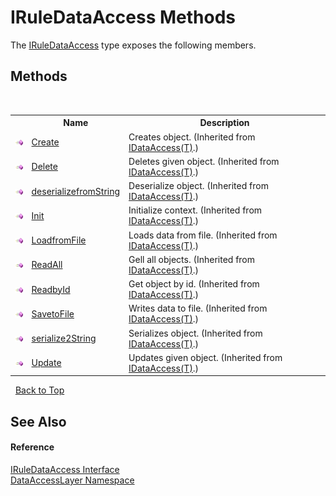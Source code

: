 # IRuleDataAccess Methods
 

The <a href="015a5b6c-6525-0aa8-ed5f-9f8421ce2ec9">IRuleDataAccess</a> type exposes the following members.


## Methods
&nbsp;<table><tr><th></th><th>Name</th><th>Description</th></tr><tr><td>![Public method](media/pubmethod.gif "Public method")</td><td><a href="72146222-db79-0e75-f366-83a58a6914d2">Create</a></td><td>
Creates object.
 (Inherited from <a href="a56045d5-7826-916b-fd0c-11fa56955b18">IDataAccess(T)</a>.)</td></tr><tr><td>![Public method](media/pubmethod.gif "Public method")</td><td><a href="dcb8a821-6ca8-b226-bbf7-6d2f9200e808">Delete</a></td><td>
Deletes given object.
 (Inherited from <a href="a56045d5-7826-916b-fd0c-11fa56955b18">IDataAccess(T)</a>.)</td></tr><tr><td>![Public method](media/pubmethod.gif "Public method")</td><td><a href="7bba8590-31e6-94c8-895e-dbb9e50da91b">deserializefromString</a></td><td>
Deserialize object.
 (Inherited from <a href="a56045d5-7826-916b-fd0c-11fa56955b18">IDataAccess(T)</a>.)</td></tr><tr><td>![Public method](media/pubmethod.gif "Public method")</td><td><a href="9537ad99-6b18-0307-b167-2b7a3876539e">Init</a></td><td>
Initialize context.
 (Inherited from <a href="a56045d5-7826-916b-fd0c-11fa56955b18">IDataAccess(T)</a>.)</td></tr><tr><td>![Public method](media/pubmethod.gif "Public method")</td><td><a href="db3527c6-1fb0-6956-89b0-75d4230bcfde">LoadfromFile</a></td><td>
Loads data from file.
 (Inherited from <a href="a56045d5-7826-916b-fd0c-11fa56955b18">IDataAccess(T)</a>.)</td></tr><tr><td>![Public method](media/pubmethod.gif "Public method")</td><td><a href="89001eb3-7404-3a43-3732-21971e3a00b2">ReadAll</a></td><td>
Gell all objects.
 (Inherited from <a href="a56045d5-7826-916b-fd0c-11fa56955b18">IDataAccess(T)</a>.)</td></tr><tr><td>![Public method](media/pubmethod.gif "Public method")</td><td><a href="7d916021-4bd4-303e-84e7-ea72a280de3c">ReadbyId</a></td><td>
Get object by id.
 (Inherited from <a href="a56045d5-7826-916b-fd0c-11fa56955b18">IDataAccess(T)</a>.)</td></tr><tr><td>![Public method](media/pubmethod.gif "Public method")</td><td><a href="2a0bce3a-a268-a800-db88-b025bb209f06">SavetoFile</a></td><td>
Writes data to file.
 (Inherited from <a href="a56045d5-7826-916b-fd0c-11fa56955b18">IDataAccess(T)</a>.)</td></tr><tr><td>![Public method](media/pubmethod.gif "Public method")</td><td><a href="d6dd5c7a-42b8-8405-c23e-d9ea93b51c6a">serialize2String</a></td><td>
Serializes object.
 (Inherited from <a href="a56045d5-7826-916b-fd0c-11fa56955b18">IDataAccess(T)</a>.)</td></tr><tr><td>![Public method](media/pubmethod.gif "Public method")</td><td><a href="e4847e30-2cb4-a28c-2369-1e0cff6af9f3">Update</a></td><td>
Updates given object.
 (Inherited from <a href="a56045d5-7826-916b-fd0c-11fa56955b18">IDataAccess(T)</a>.)</td></tr></table>&nbsp;
<a href="#iruledataaccess-methods">Back to Top</a>

## See Also


#### Reference
<a href="015a5b6c-6525-0aa8-ed5f-9f8421ce2ec9">IRuleDataAccess Interface</a><br /><a href="a7c61f8d-f057-3930-35a0-27e5c277cc0e">DataAccessLayer Namespace</a><br />